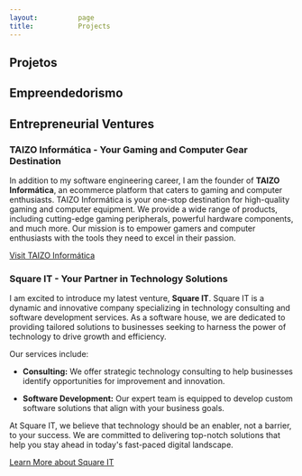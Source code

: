 ```yaml
---
layout:          page
title:           Projects
---
```



## Projetos

## Empreendedorismo


## Entrepreneurial Ventures

### TAIZO Informática - Your Gaming and Computer Gear Destination

In addition to my software engineering career, I am the founder of **TAIZO Informática**, an ecommerce platform that caters to gaming and computer enthusiasts. TAIZO Informática is your one-stop destination for high-quality gaming and computer equipment. We provide a wide range of products, including cutting-edge gaming peripherals, powerful hardware components, and much more. Our mission is to empower gamers and computer enthusiasts with the tools they need to excel in their passion.

[Visit TAIZO Informática](https://www.taizoinformatica.com)

### Square IT - Your Partner in Technology Solutions

I am excited to introduce my latest venture, **Square IT**. Square IT is a dynamic and innovative company specializing in technology consulting and software development services. As a software house, we are dedicated to providing tailored solutions to businesses seeking to harness the power of technology to drive growth and efficiency.

Our services include:

- **Consulting:** We offer strategic technology consulting to help businesses identify opportunities for improvement and innovation.

- **Software Development:** Our expert team is equipped to develop custom software solutions that align with your business goals.

At Square IT, we believe that technology should be an enabler, not a barrier, to your success. We are committed to delivering top-notch solutions that help you stay ahead in today's fast-paced digital landscape.

[Learn More about Square IT](https://www.squareit.com)
